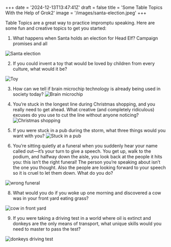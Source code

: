 +++
date = '2024-12-13T13:47:41Z'
draft = false
title = 'Some Table Topics With the Help of Grok2'
image = '/images/santa-election.jpeg'
+++

Table Topics are a great way to practice impromptu speaking. Here are some fun and creative topics to get you started: <!--more-->

1. What happens when Santa holds an election for Head Elf? Campaign promises and all

![Santa election](/images/santa-election.jpeg)

2. If you could invent a toy that would be loved by children from every culture, what would it be?

![Toy](/images/the-most-popular-toy.jpeg)

3. How can we tell if brain microchip technology is already being used in society today?
![Brain microchip](/images/brain-microchip.jpeg)


4. You’re stuck in the longest line during Christmas shopping, and you really need to get ahead. What creative (and completely ridiculous) excuses do you use to cut the line without anyone noticing?
![Christmas shopping](/images/christmas-shopping.jpeg)

5. If you were stuck in a pub during the storm, what three things would you want with you?
![Stuck in a pub](/images/stuck-in-pub.jpg)

7. You’re sitting quietly at a funeral when you suddenly hear your name called out—it’s your turn to give a speech. You get up, walk to the podium, and halfway down the aisle, you look back at the people  it hits you: this isn’t the right funeral! The person you’re speaking about isn’t the one you thought. Also the people are looking forward to your speech so it is cruel to let them down.  What do you do? 

![wrong funeral](/images/wrong-funeral.jpeg)

8. What would you do if you woke up one morning and discovered a cow was in your front yard eating grass?

![cow in front yard](/images/cow-eating-grass.jpeg)

9. If you were taking a driving test in a world where oil is extinct and donkeys are the only means of transport, what unique skills would you need to master to pass the test?

![donkeys driving test](/images/donkeys.jpeg)
